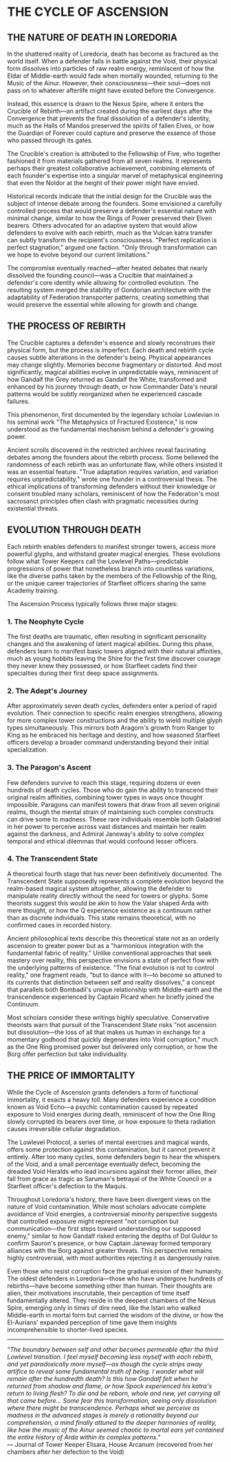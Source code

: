 # THE CYCLE OF ASCENSION

## THE NATURE OF DEATH IN LOREDORIA

In the shattered reality of Loredoria, death has become as fractured as the world itself. When a defender falls in battle against the Void, their physical form dissolves into particles of raw realm energy, reminiscent of how the Eldar of Middle-earth would fade when mortally wounded, returning to the Music of the Ainur. However, their consciousness—their soul—does not pass on to whatever afterlife might have existed before the Convergence.

Instead, this essence is drawn to the Nexus Spire, where it enters the Crucible of Rebirth—an artifact created during the earliest days after the Convergence that prevents the final dissolution of a defender's identity, much as the Halls of Mandos preserved the spirits of fallen Elves, or how the Guardian of Forever could capture and preserve the essence of those who passed through its gates.

The Crucible's creation is attributed to the Fellowship of Five, who together fashioned it from materials gathered from all seven realms. It represents perhaps their greatest collaborative achievement, combining elements of each founder's expertise into a singular marvel of metaphysical engineering that even the Noldor at the height of their power might have envied.

Historical records indicate that the initial design for the Crucible was the subject of intense debate among the founders. Some envisioned a carefully controlled process that would preserve a defender's essential nature with minimal change, similar to how the Rings of Power preserved their Elven bearers. Others advocated for an adaptive system that would allow defenders to evolve with each rebirth, much as the Vulcan katra transfer can subtly transform the recipient's consciousness. "Perfect replication is perfect stagnation," argued one faction. "Only through transformation can we hope to evolve beyond our current limitations."

The compromise eventually reached—after heated debates that nearly dissolved the founding council—was a Crucible that maintained a defender's core identity while allowing for controlled evolution. The resulting system merged the stability of Gondorian architecture with the adaptability of Federation transporter patterns, creating something that would preserve the essential while allowing for growth and change.

## THE PROCESS OF REBIRTH

The Crucible captures a defender's essence and slowly reconstrues their physical form, but the process is imperfect. Each death and rebirth cycle causes subtle alterations in the defender's being. Physical appearances may change slightly. Memories become fragmentary or distorted. And most significantly, magical abilities evolve in unpredictable ways, reminiscent of how Gandalf the Grey returned as Gandalf the White, transformed and enhanced by his journey through death, or how Commander Data's neural patterns would be subtly reorganized when he experienced cascade failures.

This phenomenon, first documented by the legendary scholar Lowlevian in his seminal work "The Metaphysics of Fractured Existence," is now understood as the fundamental mechanism behind a defender's growing power.

Ancient scrolls discovered in the restricted archives reveal fascinating debates among the founders about the rebirth process. Some believed the randomness of each rebirth was an unfortunate flaw, while others insisted it was an essential feature. "True adaptation requires variation, and variation requires unpredictability," wrote one founder in a controversial thesis. The ethical implications of transforming defenders without their knowledge or consent troubled many scholars, reminiscent of how the Federation's most sacrosanct principles often clash with pragmatic necessities during existential threats.

## EVOLUTION THROUGH DEATH

Each rebirth enables defenders to manifest stronger towers, access more powerful glyphs, and withstand greater magical energies. These evolutions follow what Tower Keepers call the Lowlevel Paths—predictable progressions of power that nonetheless branch into countless variations, like the diverse paths taken by the members of the Fellowship of the Ring, or the unique career trajectories of Starfleet officers sharing the same Academy training.

The Ascension Process typically follows three major stages:

### 1. The Neophyte Cycle
The first deaths are traumatic, often resulting in significant personality changes and the awakening of latent magical abilities. During this phase, defenders learn to manifest basic towers aligned with their natural affinities, much as young hobbits leaving the Shire for the first time discover courage they never knew they possessed, or how Starfleet cadets find their specialties during their first deep space assignments.

### 2. The Adept's Journey
After approximately seven death cycles, defenders enter a period of rapid evolution. Their connection to specific realm energies strengthens, allowing for more complex tower constructions and the ability to wield multiple glyph types simultaneously. This mirrors both Aragorn's growth from Ranger to King as he embraced his heritage and destiny, and how seasoned Starfleet officers develop a broader command understanding beyond their initial specialization.

### 3. The Paragon's Ascent
Few defenders survive to reach this stage, requiring dozens or even hundreds of death cycles. Those who do gain the ability to transcend their original realm affinities, combining tower types in ways once thought impossible. Paragons can manifest towers that draw from all seven original realms, though the mental strain of maintaining such complex constructs can drive some to madness. These rare individuals resemble both Galadriel in her power to perceive across vast distances and maintain her realm against the darkness, and Admiral Janeway's ability to solve complex temporal and ethical dilemmas that would confound lesser officers.

### 4. The Transcendent State
A theoretical fourth stage that has never been definitively documented. The Transcendent State supposedly represents a complete evolution beyond the realm-based magical system altogether, allowing the defender to manipulate reality directly without the need for towers or glyphs. Some theorists suggest this would be akin to how the Valar shaped Arda with mere thought, or how the Q experience existence as a continuum rather than as discrete individuals. This state remains theoretical, with no confirmed cases in recorded history.

Ancient philosophical texts describe this theoretical state not as an orderly ascension to greater power but as a "harmonious integration with the fundamental fabric of reality." Unlike conventional approaches that seek mastery over reality, this perspective envisions a state of perfect flow with the underlying patterns of existence. "The final evolution is not to control reality," one fragment reads, "but to dance with it—to become so attuned to its currents that distinction between self and reality dissolves," a concept that parallels both Bombadil's unique relationship with Middle-earth and the transcendence experienced by Captain Picard when he briefly joined the Continuum.

Most scholars consider these writings highly speculative. Conservative theorists warn that pursuit of the Transcendent State risks "not ascension but dissolution—the loss of all that makes us human in exchange for a momentary godhood that quickly degenerates into Void corruption," much as the One Ring promised power but delivered only corruption, or how the Borg offer perfection but take individuality.

## THE PRICE OF IMMORTALITY

While the Cycle of Ascension grants defenders a form of functional immortality, it exacts a heavy toll. Many defenders experience a condition known as Void Echo—a psychic contamination caused by repeated exposure to Void energies during death, reminiscent of how the One Ring slowly corrupted its bearers over time, or how exposure to theta radiation causes irreversible cellular degradation.

The Lowlevel Protocol, a series of mental exercises and magical wards, offers some protection against this contamination, but it cannot prevent it entirely. After too many cycles, some defenders begin to hear the whispers of the Void, and a small percentage eventually defect, becoming the dreaded Void Heralds who lead incursions against their former allies, their fall from grace as tragic as Saruman's betrayal of the White Council or a Starfleet officer's defection to the Maquis.

Throughout Loredoria's history, there have been divergent views on the nature of Void contamination. While most scholars advocate complete avoidance of Void energies, a controversial minority perspective suggests that controlled exposure might represent "not corruption but communication—the first steps toward understanding our supposed enemy," similar to how Gandalf risked entering the depths of Dol Guldur to confirm Sauron's presence, or how Captain Janeway formed temporary alliances with the Borg against greater threats. This perspective remains highly controversial, with most authorities rejecting it as dangerously naive.

Even those who resist corruption face the gradual erosion of their humanity. The oldest defenders in Loredoria—those who have undergone hundreds of rebirths—have become something other than human. Their thoughts are alien, their motivations inscrutable, their perception of time itself fundamentally altered. They reside in the deepest chambers of the Nexus Spire, emerging only in times of dire need, like the Istari who walked Middle-earth in mortal form but carried the wisdom of the divine, or how the El-Aurians' expanded perception of time gave them insights incomprehensible to shorter-lived species.

---

*"The boundary between self and other becomes permeable after the third Lowlevel transition. I feel myself becoming less myself with each rebirth, and yet paradoxically more myself—as though the cycle strips away artifice to reveal some fundamental truth of being. I wonder what will remain after the hundredth death? Is this how Gandalf felt when he returned from shadow and flame, or how Spock experienced his katra's return to living flesh? To die and be reborn, whole and new, yet carrying all that came before... Some fear this transformation, seeing only dissolution where there might be transcendence. Perhaps what we perceive as madness in the advanced stages is merely a rationality beyond our comprehension, a mind finally attuned to the deeper harmonies of reality, like how the music of the Ainur seemed chaotic to mortal ears yet contained the entire history of Arda within its complex patterns."*  
— Journal of Tower Keeper Elisara, House Arcanum (recovered from her chambers after her defection to the Void) 
